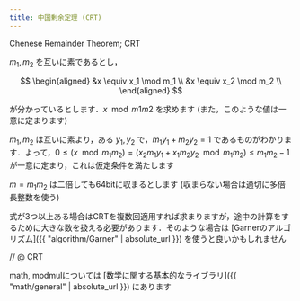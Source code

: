 ```yaml
---
title: 中国剰余定理 (CRT)
---
```


Chenese Remainder Theorem; CRT

$m_1, m_2$ を互いに素であるとし，

$$
\begin{aligned}
&x \equiv x_1 \mod m_1 \\
&x \equiv x_2 \mod m_2 \\
\end{aligned}
$$

が分かっているとします．$x \mod m1m2$ を求めます (また，このような値は一意に定まります)

$m_1, m_2$ は互いに素より，ある $y_1, y_2$ で，$m_1y_1+m_2y_2=1$ であるものがわかります．よって，$0 \leq (x \mod m_1m_2) = (x_2m_1y_1+x_1m_2y_2 \mod m_1m_2) \leq m_1m_2-1$ が一意に定まり，これは仮定条件を満たします

$m = m_1m_2$ は二倍しても64bitに収まるとします (収まらない場合は適切に多倍長整数を使う)

式が3つ以上ある場合はCRTを複数回適用すれば求まりますが，途中の計算をするために大きな数を扱える必要があります．そのような場合は [Garnerのアルゴリズム]({{ "algorithm/Garner" | absolute_url }}) を使うと良いかもしれません

// @ CRT

math, modmulについては [数学に関する基本的なライブラリ]({{ "math/general" | absolute_url }}) にあります

